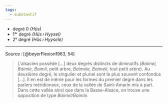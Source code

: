 ```yaml
---
tags:
  - substantif
---
```


- degré 0 *(Hüs)*
- 1ᵉʳ degré *(Hüs › Hyysel)*
- 2ᵉ degré *(Hüs › Hyysele)*

---

Source : [@beyerFlexion1963, 54]

> L'alsacien possède \[…] deux degrés distincts de diminutifs (*Baimel, Baimle, Baimli*, petit arbre, *Baimele, Baimeli*, tout petit arbre). Au deuxième degré, le singulier et pluriel sont le plus souvent confondus \[…]. Il en est de même pour les formes du premier degré dans les parlers méridionaux, ceux de la vallée de Saint-Amarin mis à part. Dans cette vallée ainsi que dans la Basse-Alsace, on trouve une opposition de type *Baimel/Baimle*.

